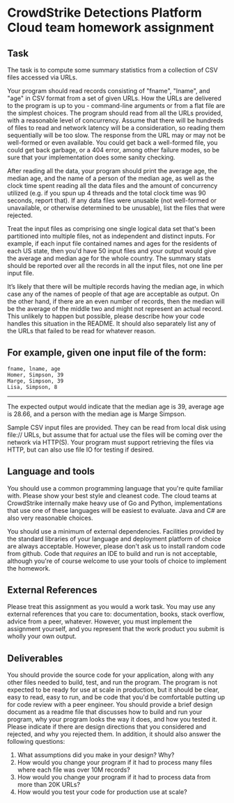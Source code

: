 # CrowdStrike Detections Platform Cloud team homework assignment

## Task

The task is to compute some summary statistics from a collection of CSV files accessed via URLs.

Your program should read records consisting of "fname", "lname", and "age" in CSV format from a set of given URLs. How the URLs are delivered to the program is up to you - command-line arguments or from a flat file are the simplest choices. The program should read from all the URLs provided, with a reasonable level of concurrency. Assume that there will be hundreds of files to read and network latency will be a consideration, so reading them sequentially will be too slow. The response from the URL may or may not be well-formed or even available. You could get back a well-formed file, you could get back garbage, or a 404 error, among other failure modes, so be sure that your implementation does some sanity checking.

After reading all the data, your program should print the average age, the median age, and the name of a person of the median age, as well as the clock time spent reading all the data files and the amount of concurrency utilized (e.g. if you spun up 4 threads and the total clock time was 90 seconds, report that). If any data files were unusable (not well-formed or unavailable, or otherwise determined to be unusable), list the files that were rejected.

Treat the input files as comprising one single logical data set that's been partitioned into multiple files, not as independent and distinct inputs. For example, if each input file contained names and ages for the residents of each US state, then you'd have 50 input files and your output would give the average and median age for the whole country. The summary stats should be reported over all the records in all the input files, not one line per input file.

It’s likely that there will be multiple records having the median age, in which case any of the names of people of that age are acceptable as output. On the other hand, if there are an even number of records, then the median will be the average of the middle two and might not represent an actual record. This unlikely to happen but possible, please describe how your code handles this situation in the README. It should also separately list any of the URLs that failed to be read for whatever reason.

## For example, given one input file of the form:

```
fname, lname, age
Homer, Simpson, 39
Marge, Simpson, 39
Lisa, Simpson, 8
```

---

The expected output would indicate that the median age is 39, average age is 28.66, and a person with the median age is Marge Simpson.

Sample CSV input files are provided. They can be read from local disk using file:// URLs, but assume that for actual use the files will be coming over the network via HTTP(S). Your program must support retrieving the files via HTTP, but can also use file IO for testing if desired.

## Language and tools

You should use a common programming language that you're quite familiar with. Please show your best style and cleanest code. The cloud teams at CrowdStrike internally make heavy use of Go and Python, implementations that use one of these languages will be easiest to evaluate. Java and C# are also very reasonable choices.

You should use a minimum of external dependencies. Facilities provided by the standard libraries of your language and deployment platform of choice are always acceptable. However, please don't ask us to install random code from github. Code that _requires_ an IDE to build and run is not acceptable, although you're of course welcome to use your tools of choice to implement the homework.

## External References

Please treat this assignment as you would a work task. You may use any external references that you care to: documentation, books, stack overflow, advice from a peer, whatever. However, you must implement the assignment yourself, and you represent that the work product you submit is wholly your own output.

## Deliverables

You should provide the source code for your application, along with any other files needed to build, test, and run the program. The program is not expected to be ready for use at scale in production, but it should be clear, easy to read, easy to run, and be code that you'd be comfortable putting up for code review with a peer engineer.
You should provide a brief design document as a readme file that discusses how to build and run your program, why your program looks the way it does, and how you tested it. Please indicate if there are design directions that you considered and rejected, and why you rejected them. In addition, it should also answer the following questions:

1. What assumptions did you make in your design? Why?
2. How would you change your program if it had to process many files where each file was over 10M records?
3. How would you change your program if it had to process data from more than 20K URLs?
4. How would you test your code for production use at scale?
